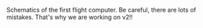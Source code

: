 Schematics of the first flight computer. Be careful, there are lots of mistakes. That's why we are working on v2!!
